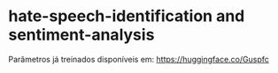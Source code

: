 # hate-speech-identification and sentiment-analysis

Parâmetros já treinados disponíveis em: https://huggingface.co/Guspfc
